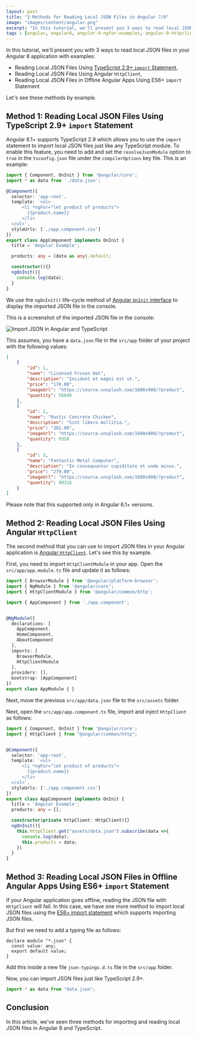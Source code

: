 ```yaml
---
layout: post
title: "3 Methods for Reading Local JSON Files in Angular 7/8"
image: "images/content/angular.png"
excerpt: "In this tutorial, we'll present you 3 ways to read local JSON files in your Angular 8 application with examples" 
tags : [angular, angular8, angular-9-ngfor-examples, angular-9-httpclient-examples]
---
```



In this tutorial, we'll present you with 3 ways to read local JSON files in your Angular 8 application with examples:

- Reading Local JSON Files Using [TypeScript 2.9+ `import` Statement](https://www.techiediaries.com/angular/upload-images-typescript-node-ionic-imports-decorators-async-await-formdata/),
- Reading Local JSON Files Using Angular `HttpClient`, 
- Reading Local JSON Files in Offline Angular Apps Using ES6+ `import` Statement

Let's see these methods by example.

## Method 1: Reading Local JSON Files Using TypeScript 2.9+ `import` Statement 

Angular 6.1+ supports TypeScript 2.9 which allows you to use the `import` statement to import local JSON files just like any TypeScript module. To enable this feature, you need to  add and set the `resolveJsonModule`  option to `true` in the `tsconfig.json` file under the `compilerOptions` key file. This is an example:

```ts
import { Component, OnInit } from '@angular/core';
import * as data from './data.json';

@Component({
  selector: 'app-root',
  template: `<ul>
	  <li *ngFor="let product of products">
	    {{product.name}} 
	  </li>
  </ul>`,
  styleUrls: ['./app.component.css']
})
export class AppComponent implements OnInit {
  title = 'Angular Example';

  products: any = (data as any).default;

  constructor(){}
  ngOnInit(){
    console.log(data);
  }
}
```

We use the `ngOnInit()` life-cycle method of [Angular `OnInit` interface](https://www.techiediaries.com/angular/unsubscribe-rxjs-subjects-ondestroy-oninit-changedetectorref/) to display the imported JSON file in the console.

This is a screenshot of the imported JSON file in the console:

![Import JSON in Angular and TypeScript](https://www.techiediaries.com/assets/images/angular-import-json-console.png)

This assumes, you have a `data.json` file in the `src/app` folder of your project with the following values:
 
```json
[
    {
        "id": 1,
        "name": "Licensed Frozen Hat",
        "description": "Incidunt et magni est ut.",
        "price": "170.00",
        "imageUrl": "https://source.unsplash.com/1600x900/?product",
        "quantity": 56840
    },
    {
        "id": 2,
        "name": "Rustic Concrete Chicken",
        "description": "Sint libero mollitia.",
        "price": "302.00",
        "imageUrl": "https://source.unsplash.com/1600x900/?product",
        "quantity": 9358
    },
    {
        "id": 3,
        "name": "Fantastic Metal Computer",
        "description": "In consequuntur cupiditate et unde minus.",
        "price": "279.00",
        "imageUrl": "https://source.unsplash.com/1600x900/?product",
        "quantity": 90316
    }
]
```

Please note that this supported only in Angular 6.1+ versions.

## Method 2: Reading Local JSON Files Using Angular `HttpClient` 

The second method that you can use to import JSON files in your Angular application is [Angular `HttpClient`](https://www.techiediaries.com/angular/angular-9-8-tutorial-by-example-rest-crud-apis-http-get-requests-with-httpclient/). Let's see this by example.

First, you need to import `HttpClientModule` in your app. Open the `src/app/app.module.ts` file and update it as follows:

```ts
import { BrowserModule } from '@angular/platform-browser';
import { NgModule } from '@angular/core';
import { HttpClientModule } from '@angular/common/http';

import { AppComponent } from './app.component';


@NgModule({
  declarations: [
    AppComponent,
    HomeComponent,
    AboutComponent
  ],
  imports: [
    BrowserModule,
    HttpClientModule
  ],
  providers: [],
  bootstrap: [AppComponent]
})
export class AppModule { }
```

Next, move the previous `src/app/data.json` file to the `src/assets` folder. 

Next, open the `src/app/app.component.ts` file, import and inject `HttpClient` as follows:

```ts
import { Component, OnInit } from '@angular/core';
import { HttpClient } from "@angular/common/http";


@Component({
  selector: 'app-root',
  template: `<ul>
	  <li *ngFor="let product of products">
	    {{product.name}} 
	  </li>
  </ul>`,
  styleUrls: ['./app.component.css']
})
export class AppComponent implements OnInit {
  title = 'Angular Example';
  products: any = [];

  constructor(private httpClient: HttpClient){}
  ngOnInit(){
    this.httpClient.get("assets/data.json").subscribe(data =>{
      console.log(data);
      this.products = data;
    })
  }
}
```

## Method 3:  Reading Local JSON Files in Offline Angular Apps Using ES6+ `import` Statement

If your Angular application goes offline, reading the JSON file with `HttpClient` will fail. In this case, we have one more method to import local JSON files using the [ES6+ import statement](https://www.techiediaries.com/es-modules-import-export-default/) which supports importing JSON files.

But first we need to add a typing file as follows:

```
declare module "*.json" {
  const value: any;
  export default value;
}
```
 
Add this inside a new file `json-typings.d.ts` file in the `src/app` folder.

Now, you can import JSON files just like TypeScript 2.9+.

```ts
import * as data from "data.json";
```

## Conclusion

In this article, we've seen three methods for importing and reading local JSON files in Angular 8 and TypeScript.  
